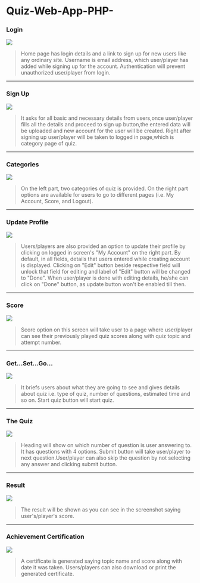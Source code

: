 # Quiz-Web-App-PHP-

### Login

<img src = "https://user-images.githubusercontent.com/22201958/42744649-18ec5b36-889c-11e8-8275-a4d021650482.jpg">



>Home page has login details and a link to sign up for new users like any ordinary site. Username is email address, which user/player has added while signing up for the account. Authentication will prevent unauthorized user/player from login.

___________

### Sign Up

<img src="https://user-images.githubusercontent.com/22201958/42744650-18fca860-889c-11e8-8b2b-5a93d15f6f29.jpg">


>It asks for all basic and necessary details from users,once user/player fills all the details and proceed to sign up button,the entered data will be uploaded and new account for the user will be created. Right after signing up user/player will be taken to logged in page,which is category page of quiz.


___________

### Categories

<img src="https://user-images.githubusercontent.com/22201958/42744651-190a7c56-889c-11e8-8256-27799819998f.jpg">

 
>On the left part, two categories of quiz is provided. On the right part options are available for users to go to different pages (i.e. My Account, Score, and Logout).


___________

### Update Profile

<img src="https://user-images.githubusercontent.com/22201958/42744652-1919e196-889c-11e8-969c-5ea1bfff92a7.jpg">


>Users/players are also provided an option to update their profile by clicking on logged in screen's "My Account" on the right part. By default, in all fields, details that users entered while creating account is displayed. Clicking on "Edit" button beside respective field will unlock that field for editing and label of "Edit" button will be changed to "Done". When user/player is done with editing details, he/she can click on "Done" button, as update button won't be enabled till then.

___________

### Score

<img src="https://user-images.githubusercontent.com/22201958/42744653-1927d440-889c-11e8-97e2-362e883b0c7a.jpg">


>Score option on this screen will take user to a page where user/player can see their previously played quiz scores along with quiz topic and attempt number.


___________

### Get...Set...Go...

<img src="https://user-images.githubusercontent.com/22201958/42744654-193942a2-889c-11e8-80f2-062ab8da16e7.jpg">


>It briefs users about what they are going to see and gives details about quiz i.e. type of quiz, number of questions, estimated time and so on. Start quiz button will start quiz.


___________

### The Quiz

<img src="https://user-images.githubusercontent.com/22201958/42744655-194772b4-889c-11e8-9ee3-e73d6d677dc8.jpg">


>Heading will show on which number of question is user answering to. It has questions with 4 options. Submit button will take user/player to next question.User/player can also skip the question by not selecting any answer and clicking submit button.


___________

### Result

<img src="https://user-images.githubusercontent.com/22201958/42744656-1957f3a0-889c-11e8-9f10-807c6d77f08d.jpg">


>The result will be shown as you can see in the screenshot saying user's/player's score.


___________

### Achievement Certification

<img src="https://user-images.githubusercontent.com/22201958/42744657-19679d32-889c-11e8-9746-5b3c9ed0cd6d.jpg">


>A certificate is generated saying topic name and score along with date it was taken. Users/players can also download or print the generated certificate.
